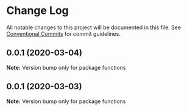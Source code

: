 # Change Log

All notable changes to this project will be documented in this file.
See [Conventional Commits](https://conventionalcommits.org) for commit guidelines.

## 0.0.1 (2020-03-04)

**Note:** Version bump only for package functions





## 0.0.1 (2020-03-03)

**Note:** Version bump only for package functions
